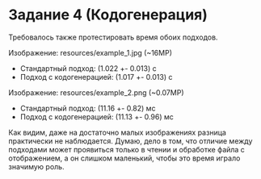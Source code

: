 # Задание 4 (Кодогенерация)

Требовалось также протестировать время обоих подходов.

Изображение: resources/example_1.jpg (~16MP)

* Стандартный подход: (1.022 +- 0.013) с
* Подход с кодогенерацией: (1.017 +- 0.013) с

Изображение: resources/example_2.png (~0.07MP)

* Стандартный подход: (11.16 +- 0.82) мс
* Подход с кодогенерацией: (11.13 +- 0.96) мс

Как видим, даже на достаточно малых изображениях разница практически не наблюдается. 
Думаю, дело в том, что отличие между подходами может проявиться только в чтении и обработке файла с отображением, а он слишком маленький, чтобы это время играло значимую роль.